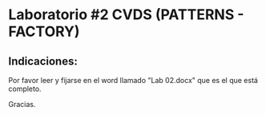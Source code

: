 # Laboratorio #2 CVDS (PATTERNS - FACTORY)

## Indicaciones:
Por favor leer y fijarse en el word llamado "Lab 02.docx" que es el que está completo.

Gracias.
